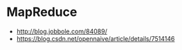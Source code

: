# MapReduce
 - http://blog.jobbole.com/84089/
 - https://blog.csdn.net/opennaive/article/details/7514146
